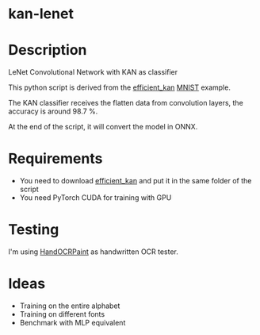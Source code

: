 # kan-lenet

# Description
LeNet Convolutional Network with KAN as classifier

This python script is derived from the [efficient_kan](https://github.com/Blealtan/efficient-kan) [MNIST](https://github.com/Blealtan/efficient-kan/blob/master/examples/mnist.py) example.

The KAN classifier receives the flatten data from convolution layers, the accuracy is around 98.7 %.

At the end of the script, it will convert the model in ONNX.

# Requirements
* You need to download [efficient_kan](https://github.com/Blealtan/efficient-kan) and put it in the same folder of the script
* You need PyTorch CUDA for training with GPU

# Testing
I'm using [HandOCRPaint](https://github.com/SimoSbara/HandOCRPaint) as handwritten OCR tester. 

# Ideas
* Training on the entire alphabet
* Training on different fonts
* Benchmark with MLP equivalent
